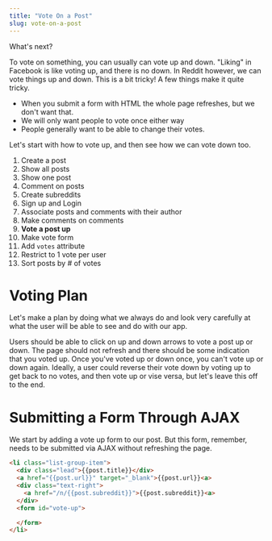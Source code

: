 ```yaml
---
title: "Vote On a Post"
slug: vote-on-a-post
---
```


What's next?

To vote on something, you can usually can vote up and down. "Liking" in Facebook is like voting up, and there is no down. In Reddit however, we can vote things up and down. This is a bit tricky! A few things make it quite tricky.

* When you submit a form with HTML the whole page refreshes, but we don't want that.
* We will only want people to vote once either way
* People generally want to be able to change their votes.

Let's start with how to vote up, and then see how we can vote down too.

1. Create a post
1. Show all posts
1. Show one post
1. Comment on posts
1. Create subreddits
1. Sign up and Login
1. Associate posts and comments with their author
1. Make comments on comments
1. **Vote a post up**
  1. Make vote form
  1. Add `votes` attribute
  1. Restrict to 1 vote per user
1. Sort posts by # of votes

# Voting Plan

Let's make a plan by doing what we always do and look very carefully at what the user will be able to see and do with our app.

Users should be able to click on up and down arrows to vote a post up or down. The page should not refresh and there should be some indication that you voted up. Once you've voted up or down once, you can't vote up or down again. Ideally, a user could reverse their vote down by voting up to get back to no votes, and then vote up or vise versa, but let's leave this off to the end.

# Submitting a Form Through AJAX

We start by adding a vote up form to our post. But this form, remember, needs to be submitted via AJAX without 
refreshing the page. 

```html
<li class="list-group-item">
  <div class="lead">{{post.title}}</div>
  <a href="{{post.url}}" target="_blank">{{post.url}}<a>
  <div class="text-right">
    <a href="/n/{{post.subreddit}}">{{post.subreddit}}<a>
  </div>
  <form id="vote-up">

  </form>
</li>
```
